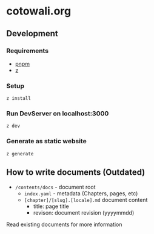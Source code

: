 # cotowali.org

## Development

### Requirements

- [pnpm](https://github.com/pnpm/pnpm)
- [z](https://github.com/zakuro9715/z)

### Setup

```
z install
```

### Run DevServer on localhost:3000

```
z dev
```

### Generate as static website

```
z generate
```

## How to write documents (Outdated)

- `/contents/docs` - document root
    - `index.yaml` - metadata (Chapters, pages, etc)
    - `[chapter]/[slug].[locale].md` document content
        - title: page title
        - revison: document revision (yyyymmdd)

Read existing documents for more information

